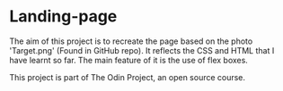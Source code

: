 # Landing-page

The aim of this project is to recreate the page based on the photo 'Target.png' (Found in GitHub repo). It reflects the CSS and HTML that I have learnt so far. The main feature of it is the use of flex boxes.

This project is part of The Odin Project, an open source course.

